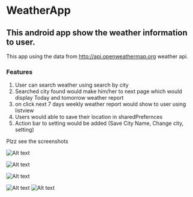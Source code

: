 # WeatherApp
## This android app show the weather information to user.
This app using the data from http://api.openweathermap.org weather api.

### Features
1. User can search weather using search by city
2. Searched city found would make him/her to next page which would display Today and tomorrow weather report
3. on click next 7 days weekly weather report would show to user using listview
4. Users would able to save their location in sharedPrefernces
5. Action bar to setting would be added (Save City Name, Change city, setting)


Plzz see the screenshots


![Alt text](https://github.com/MrPankajDwivedi/WeatherApp/blob/master/Screenshots/Screenshot_2017-08-06-12-32-37-299_com.miui.home.png?raw=true "Optional Title")

![Alt text](https://github.com/MrPankajDwivedi/WeatherApp/blob/master/Screenshots/Screenshot_2017-08-06-12-32-43-331_com.example.pankaj.deadpoolweatherapp.png?raw=true "Optional Title")

![Alt text](https://github.com/MrPankajDwivedi/WeatherApp/blob/master/Screenshots/Screenshot_2017-08-06-12-32-53-735_com.example.pankaj.deadpoolweatherapp.png?raw=true "Optional Title")

![Alt text](https://github.com/MrPankajDwivedi/WeatherApp/blob/master/Screenshots/Screenshot_2017-08-06-12-32-58-114_com.example.pankaj.deadpoolweatherapp.png?raw=true "Optional Title")
![Alt text](https://github.com/MrPankajDwivedi/WeatherApp/blob/master/Screenshots/Screenshot_2017-08-06-17-59-20-955_com.example.pankaj.deadpoolweatherapp.png?raw=true "Optional Title")
